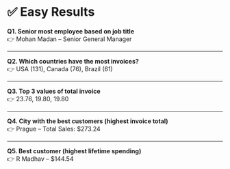 # ✅ Easy Results

**Q1. Senior most employee based on job title**  
👉 Mohan Madan – Senior General Manager  

---

**Q2. Which countries have the most invoices?**  
👉 USA (131), Canada (76), Brazil (61)  

---

**Q3. Top 3 values of total invoice**  
👉 23.76, 19.80, 19.80  

---

**Q4. City with the best customers (highest invoice total)**  
👉 Prague – Total Sales: $273.24  

---

**Q5. Best customer (highest lifetime spending)**  
👉 R Madhav – $144.54 

